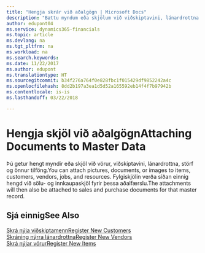 ```yaml
---
title: "Hengja skrár við aðalgögn | Microsoft Docs"
description: "Bættu myndum eða skjölum við viðskiptavini, lánardrottna og aðrar aðalfærslur."
author: edupont04
ms.service: dynamics365-financials
ms.topic: article
ms.devlang: na
ms.tgt_pltfrm: na
ms.workload: na
ms.search.keywords: 
ms.date: 11/22/2017
ms.author: edupont
ms.translationtype: HT
ms.sourcegitcommit: b34f276a764f0e828fbc1f015429df9852242a4c
ms.openlocfilehash: 8dd2b197a3ea1d5d52a165592eb14f4f7b97942b
ms.contentlocale: is-is
ms.lasthandoff: 03/22/2018

---
```

# <a name="attaching-documents-to-master-data"></a><span data-ttu-id="ce860-103">Hengja skjöl við aðalgögn</span><span class="sxs-lookup"><span data-stu-id="ce860-103">Attaching Documents to Master Data</span></span>
<span data-ttu-id="ce860-104">Þú getur hengt myndir eða skjöl við vörur, viðskiptavini, lánardrottna, störf og önnur tilföng.</span><span class="sxs-lookup"><span data-stu-id="ce860-104">You can attach pictures, documents, or images to items, customers, vendors, jobs, and resources.</span></span> <span data-ttu-id="ce860-105">Fylgiskjölin verða síðan einnig hengd við sölu- og innkaupaskjöl fyrir þessa aðalfærslu.</span><span class="sxs-lookup"><span data-stu-id="ce860-105">The attachments will then also be attached to sales and purchase documents for that master record.</span></span>  

## <a name="see-also"></a><span data-ttu-id="ce860-106">Sjá einnig</span><span class="sxs-lookup"><span data-stu-id="ce860-106">See Also</span></span>
[<span data-ttu-id="ce860-107">Skrá nýja viðskiptamenn</span><span class="sxs-lookup"><span data-stu-id="ce860-107">Register New Customers</span></span>](sales-how-register-new-customers.md)  
[<span data-ttu-id="ce860-108">Skráning nýrra lánardrottna</span><span class="sxs-lookup"><span data-stu-id="ce860-108">Register New Vendors</span></span>](purchasing-how-register-new-vendors.md)  
[<span data-ttu-id="ce860-109">Skrá nýjar vörur</span><span class="sxs-lookup"><span data-stu-id="ce860-109">Register New Items</span></span>](inventory-how-register-new-items.md)  

